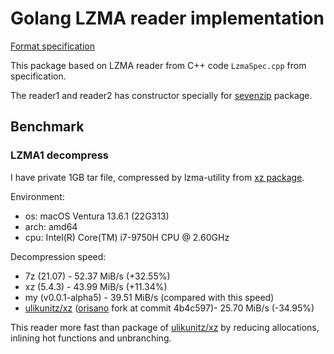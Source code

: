 # Golang LZMA reader implementation
[Format specification](https://www.7-zip.org/sdk.html)

This package based on LZMA reader from C++ code `LzmaSpec.cpp` from specification.

The reader1 and reader2 has constructor specially for [sevenzip](https://github.com/bodgit/sevenzip) package.

## Benchmark
### LZMA1 decompress
I have private 1GB tar file, compressed by lzma-utility from [xz package](https://tukaani.org/xz/).

Environment:
- os: macOS Ventura 13.6.1 (22G313)
- arch: amd64
- cpu: Intel(R) Core(TM) i7-9750H CPU @ 2.60GHz

Decompression speed:
- 7z (21.07) - 52.37 MiB/s (+32.55%)
- xz (5.4.3) - 43.99 MiB/s (+11.34%)
- my (v0.0.1-alpha5) - 39.51 MiB/s (compared with this speed)
- [ulikunitz/xz](https://github.com/ulikunitz/xz)  ([orisano](https://github.com/orisano/xz) fork at commit 4b4c597)- 25.70 MiB/s (-34.95%)

This reader more fast than package of [ulikunitz/xz](https://github.com/ulikunitz/xz) by reducing allocations, inlining hot functions and unbranching.
